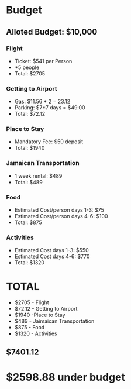 # Budget

## Alloted Budget: $10,000

### Flight
- Ticket: $541 per Person
- *5 people
- Total: $2705 

### Getting to Airport
- Gas: $11.56 * 2 = 23.12
- Parking: $7*7 days = $49.00
- Total: $72.12

### Place to Stay
- Mandatory Fee: $50 deposit
- Total: $1940

### Jamaican Transportation
- 1 week rental: $489
- Total: $489

### Food
- Estimated Cost/person days 1-3: $75
- Estimated Cost/person days 4-6: $100
- Total: $875

### Activities
- Estimated Cost days 1-3: $550
- Estimated Cost days 4-6: $770
- Total: $1320

# TOTAL
- $2705 - Flight
- $72.12 - Getting to Airport
- $1940 -Place to Stay
- $489 - Jaimaican Transportation
- $875 - Food
- $1320 - Activities
## $7401.12
# $2598.88 under budget
